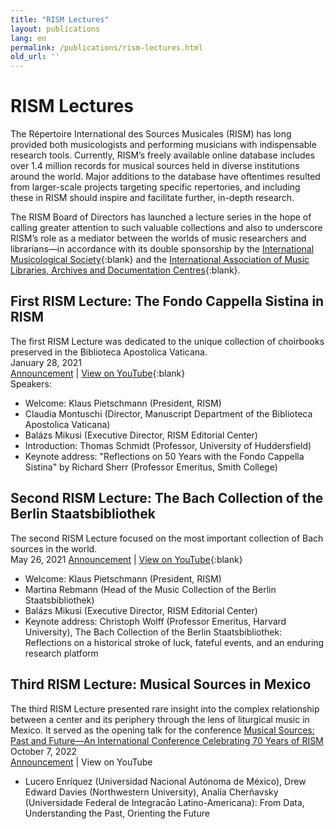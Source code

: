 ```yaml
---
title: "RISM Lectures"
layout: publications
lang: en
permalink: /publications/rism-lectures.html
old_url: ''
---
```


# RISM Lectures  
The Répertoire International des Sources Musicales (RISM) has long provided both musicologists and performing musicians with indispensable research tools. Currently, RISM’s freely available online database includes over 1.4 million records for musical sources held in diverse institutions around the world. Major additions to the database have oftentimes resulted from larger-scale projects targeting specific repertories, and including these in RISM should inspire and facilitate further, in-depth research.

The RISM Board of Directors has launched a lecture series in the hope of calling greater attention to such valuable collections and also to underscore RISM’s role as a mediator between the worlds of music researchers and librarians—in accordance with its double sponsorship by the  [International Musicological Society](https://www.musicology.org/){:blank} and the [International Association of Music Libraries, Archives and Documentation Centres](https://www.iaml.info/){:blank}.

## First RISM Lecture: The Fondo Cappella Sistina in RISM
The first RISM Lecture was dedicated to the unique collection of choirbooks preserved in the Biblioteca Apostolica Vaticana.   
January 28, 2021  
[Announcement](/events/2021/01/11/first-rism-lecture-fondo-cappella-sistina.html) | [View on YouTube](https://youtu.be/ATlxoNG6Sdg){:blank}  
Speakers:  
- Welcome: Klaus Pietschmann (President, RISM)  
- Claudia Montuschi (Director, Manuscript Department of the Biblioteca Apostolica Vaticana)  
- Balázs Mikusi (Executive Director, RISM Editorial Center)  
- Introduction: Thomas Schmidt (Professor, University of Huddersfield)  
- Keynote address: "Reflections on 50 Years with the Fondo Cappella Sistina" by Richard Sherr (Professor Emeritus, Smith College)  


## Second RISM Lecture: The Bach Collection of the Berlin Staatsbibliothek
The second RISM Lecture focused on the most important collection of Bach sources in the world.  
May 26, 2021
[Announcement](/events/2021/04/29/second-rism-lecture-bach-collection-berlin-staatsbibliothek.html) | [View on YouTube](https://youtu.be/Op5iQncmZ30){:blank}  

- Welcome: Klaus Pietschmann (President, RISM)   
- Martina Rebmann (Head of the Music Collection of the Berlin Staatsbibliothek)   
- Balázs Mikusi (Executive Director, RISM Editorial Center)   
- Keynote address: Christoph Wolff (Professor Emeritus, Harvard University), The Bach Collection of the Berlin Staatsbibliothek: Reflections on a historical stroke of luck, fateful events, and an enduring research platform  

## Third RISM Lecture: Musical Sources in Mexico
The third RISM Lecture presented rare insight into the complex relationship between a center and its periphery through the lens of liturgical music in Mexico. It served as the opening talk for the conference [Musical Sources: Past and Future—An International Conference Celebrating 70 Years of RISM](/publications/conferences/musical-sources-past-future-2022.html)
October 7, 2022  
[Announcement](/events/2022/09/29/third-rism-lecture-musical-sources-in-mexico.html) | View on YouTube  
- Lucero Enríquez (Universidad Nacional Autónoma de México), Drew Edward Davies (Northwestern University), Analía Cherñavsky (Universidade Federal de Integracāo Latino-Americana): From Data, Understanding the Past, Orienting the Future
